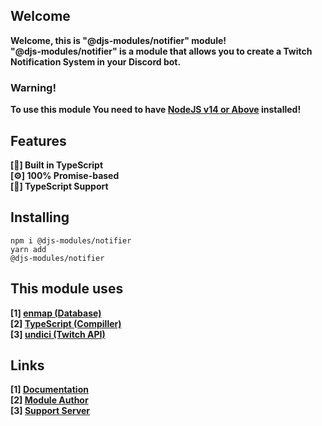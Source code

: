 ## Welcome

<strong>Welcome, this is "@djs-modules/notifier" module!</strong> <br />
<strong>"@djs-modules/notifier" is a module that allows you to create a Twitch Notification System in your Discord bot.</strong>

### Warning!

<strong>To use this module You need to have [NodeJS v14 or Above](https://nodejs.org/) installed!</strong>

## Features

<strong>[🔑] Built in TypeScript</strong> <br />
<strong>[⚙] 100% Promise-based</strong> <br />
<strong>[🙂] TypeScript Support</strong>

## Installing

<code>npm i @djs-modules/notifier</code> <br />
<code>yarn add @djs-modules/notifier</code>

## This module uses

<strong>[1] [enmap (Database)](https://npmjs.com/package/enmap/)</strong> <br />
<strong>[2] [TypeScript (Compiller)](https://npmjs.com/package/typescript/)</strong> <br />
<strong>[3] [undici (Twitch API)](https://npmjs.com/package/undici/)</strong>

## Links

<strong>[1] [Documentation](https://djs-modules.js.org/)</strong> <br />
<strong>[2] [Module Author](https://npmjs.com/~djs-modules/)</strong> <br />
<strong>[3] [Support Server](https://discord.gg/zsTgXs24k2/)</strong>
